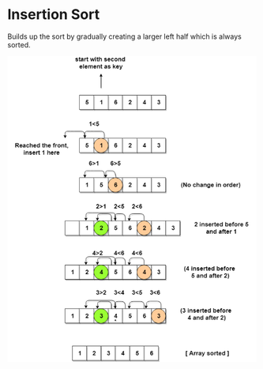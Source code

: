 # Insertion Sort

Builds up the sort by gradually creating a larger left half which is always sorted.

![Insertion Sort](/images/insertion-sort.png)
